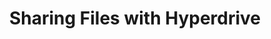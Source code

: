 ---
layout: layouts/walkthroughs
title: Sharing Files with Hyperdrive
exampleLink: https://github.com/andrewosh/hypercore-protocol-walkthroughs/tree/main/hypercore
---
